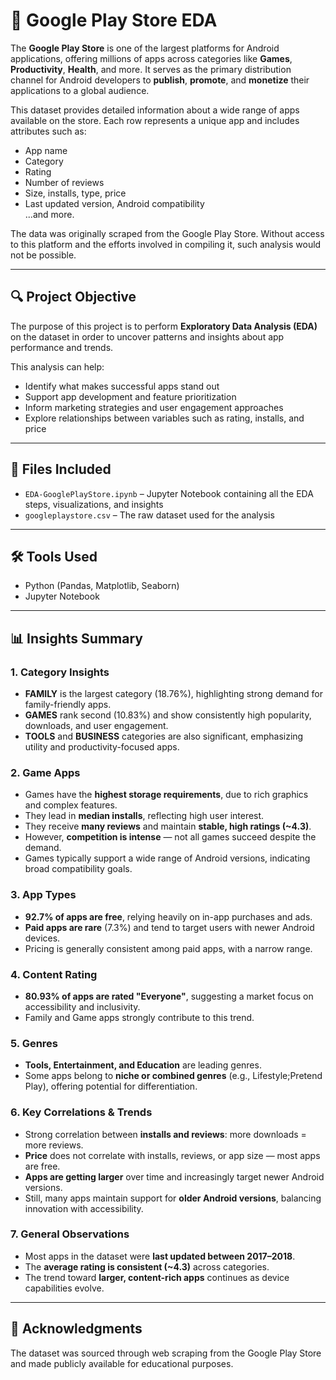 # 📱 Google Play Store EDA

The **Google Play Store** is one of the largest platforms for Android applications, offering millions of apps across categories like **Games**, **Productivity**, **Health**, and more. It serves as the primary distribution channel for Android developers to **publish**, **promote**, and **monetize** their applications to a global audience.

This dataset provides detailed information about a wide range of apps available on the store. Each row represents a unique app and includes attributes such as:

- App name  
- Category  
- Rating  
- Number of reviews  
- Size, installs, type, price  
- Last updated version, Android compatibility  
...and more.

The data was originally scraped from the Google Play Store. Without access to this platform and the efforts involved in compiling it, such analysis would not be possible.

---

## 🔍 Project Objective

The purpose of this project is to perform **Exploratory Data Analysis (EDA)** on the dataset in order to uncover patterns and insights about app performance and trends.

This analysis can help:

- Identify what makes successful apps stand out  
- Support app development and feature prioritization  
- Inform marketing strategies and user engagement approaches  
- Explore relationships between variables such as rating, installs, and price

---

## 📁 Files Included

- `EDA-GooglePlayStore.ipynb` – Jupyter Notebook containing all the EDA steps, visualizations, and insights  
- `googleplaystore.csv` – The raw dataset used for the analysis

---

## 🛠 Tools Used

- Python (Pandas, Matplotlib, Seaborn)
- Jupyter Notebook

---

## 📊 Insights Summary

### 1. Category Insights
- **FAMILY** is the largest category (18.76%), highlighting strong demand for family-friendly apps.
- **GAMES** rank second (10.83%) and show consistently high popularity, downloads, and user engagement.
- **TOOLS** and **BUSINESS** categories are also significant, emphasizing utility and productivity-focused apps.

### 2. Game Apps
- Games have the **highest storage requirements**, due to rich graphics and complex features.
- They lead in **median installs**, reflecting high user interest.
- They receive **many reviews** and maintain **stable, high ratings (~4.3)**.
- However, **competition is intense** — not all games succeed despite the demand.
- Games typically support a wide range of Android versions, indicating broad compatibility goals.

### 3. App Types
- **92.7% of apps are free**, relying heavily on in-app purchases and ads.
- **Paid apps are rare** (7.3%) and tend to target users with newer Android devices.
- Pricing is generally consistent among paid apps, with a narrow range.

### 4. Content Rating
- **80.93% of apps are rated "Everyone"**, suggesting a market focus on accessibility and inclusivity.
- Family and Game apps strongly contribute to this trend.

### 5. Genres
- **Tools, Entertainment, and Education** are leading genres.
- Some apps belong to **niche or combined genres** (e.g., Lifestyle;Pretend Play), offering potential for differentiation.

### 6. Key Correlations & Trends
- Strong correlation between **installs and reviews**: more downloads = more reviews.
- **Price** does not correlate with installs, reviews, or app size — most apps are free.
- **Apps are getting larger** over time and increasingly target newer Android versions.
- Still, many apps maintain support for **older Android versions**, balancing innovation with accessibility.

### 7. General Observations
- Most apps in the dataset were **last updated between 2017–2018**.
- The **average rating is consistent (~4.3)** across categories.
- The trend toward **larger, content-rich apps** continues as device capabilities evolve.

---

## 📎 Acknowledgments

The dataset was sourced through web scraping from the Google Play Store and made publicly available for educational purposes.

